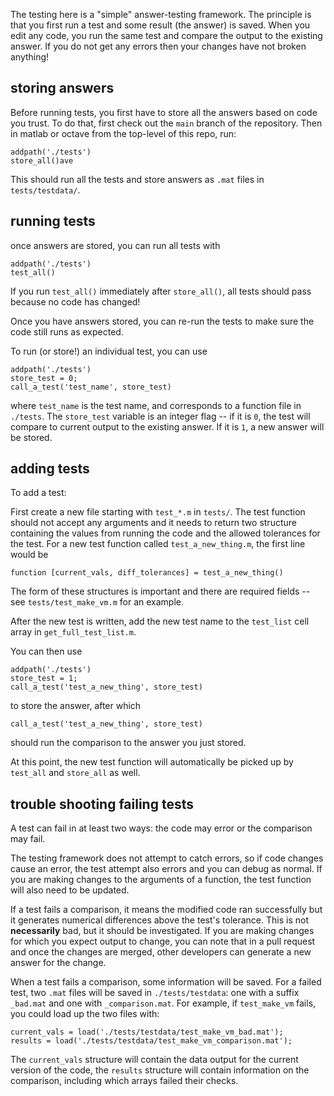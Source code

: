 The testing here is a "simple" answer-testing framework. The principle is that you first run a test and some result (the answer) is saved. When you edit any code, you run the same test and compare the output to the existing answer. If you do not get any errors then your changes have not broken anything!


## storing answers 

Before running tests, you first have to store all the answers based on code you trust. To do that, first check out the `main` branch of the repository. Then in matlab or octave from the top-level of this repo, run:

```
addpath('./tests')
store_all()ave
```

This should run all the tests and store answers as `.mat` files in `tests/testdata/`. 

## running tests

once answers are stored, you can run all tests with

```
addpath('./tests')
test_all()
```

If you run `test_all()` immediately after `store_all()`, all tests should pass because no code has changed!

Once you have answers stored, you can re-run the tests to make sure the code still runs as expected. 

To run (or store!) an individual test, you can use
```
addpath('./tests')
store_test = 0;  
call_a_test('test_name', store_test)
```

where `test_name` is the test name, and corresponds to a function file in `./tests`. The `store_test` variable is an integer flag -- if it is `0`, the test will compare to current output to the existing answer. If it is `1`, a new answer will be stored.  

## adding tests 

To add a test:

First create a new file starting with `test_*.m` in `tests/`. The test function should not accept any arguments and it needs to return two structure containing the values from running the code and the allowed tolerances for the test. For a new test function called `test_a_new_thing.m`, the first line would be
```
function [current_vals, diff_tolerances] = test_a_new_thing()
```
The form of these structures is  important and there are required fields -- see `tests/test_make_vm.m` for an example. 

After the new test is written, add the new test name to the `test_list` cell array in `get_full_test_list.m`. 

You can then use

```
addpath('./tests')
store_test = 1;  
call_a_test('test_a_new_thing', store_test)
``` 

to store the answer, after which

```
call_a_test('test_a_new_thing', store_test)
```

should run the comparison to the answer you just stored. 

At this point, the new test function will automatically be picked up by `test_all` and `store_all` as well.

## trouble shooting failing tests

A test can fail in at least two ways: the code may error or the comparison may fail. 

The testing framework does not attempt to catch errors, so if code changes cause an error, the test attempt also errors and you can debug as normal. If you are making changes to the arguments of a function, the test function will also need to be updated.

If a test fails a comparison, it means the modified code ran successfully but it generates numerical differences above the test's tolerance. This is not **necessarily** bad, but it should be investigated. If you are making changes for which you expect output to change, you can note that in a pull request and once the changes are merged, other developers can generate a new answer for the change.  

When a test fails a comparison, some information will be saved. For a failed test, two `.mat` files will be saved in `./tests/testdata`: one with a suffix `_bad.mat` and one with `_comparison.mat`. For example, if `test_make_vm` fails, you could load up the two files with:

```
current_vals = load('./tests/testdata/test_make_vm_bad.mat');
results = load('./tests/testdata/test_make_vm_comparison.mat');
```

The `current_vals` structure will contain the data output for the current version of the code, the `results` structure will contain information on the comparison, including which arrays failed their checks. 
